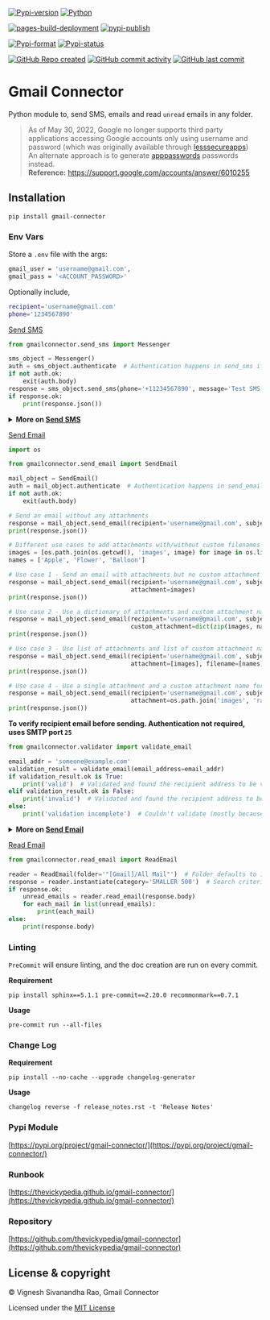 [![Pypi-version](https://img.shields.io/pypi/v/gmail-connector)](https://pypi.org/project/gmail-connector)
[![Python](https://img.shields.io/badge/python-3.8%20%7C%203.9%20%7C%203.10-blue)](https://www.python.org/)

[![pages-build-deployment](https://github.com/thevickypedia/gmail-connector/actions/workflows/pages/pages-build-deployment/badge.svg)](https://github.com/thevickypedia/gmail-connector/actions/workflows/pages/pages-build-deployment)
[![pypi-publish](https://github.com/thevickypedia/gmail-connector/actions/workflows/python-publish.yml/badge.svg)](https://github.com/thevickypedia/gmail-connector/actions/workflows/python-publish.yml)

[![Pypi-format](https://img.shields.io/pypi/format/gmail-connector)](https://pypi.org/project/gmail-connector/#files)
[![Pypi-status](https://img.shields.io/pypi/status/gmail-connector)](https://pypi.org/project/gmail-connector)

[![GitHub Repo created](https://img.shields.io/date/1599432310)](https://api.github.com/repos/thevickypedia/gmail-connector)
[![GitHub commit activity](https://img.shields.io/github/commit-activity/y/thevickypedia/gmail-connector)](https://api.github.com/repos/thevickypedia/gmail-connector)
[![GitHub last commit](https://img.shields.io/github/last-commit/thevickypedia/gmail-connector)](https://api.github.com/repos/thevickypedia/gmail-connector)

# Gmail Connector
Python module to, send SMS, emails and read `unread` emails in any folder.

> As of May 30, 2022, Google no longer supports third party applications accessing Google accounts only using username and password (which was originally available through [lesssecureapps](https://myaccount.google.com/lesssecureapps))<br>
> An alternate approach is to generate [apppasswords](https://myaccount.google.com/apppasswords) passwords instead.<br>
> **Reference:** https://support.google.com/accounts/answer/6010255

[//]: # (###### Modules and Protocols)
[//]: # (- `email` - Format emails as `MIMEMultipart` object, read emails from `bytes` and `str` and decode headers.)
[//]: # (- `smtplib` - `SMTP` Simple Mail Transfer Protocol to connect to `gmail` server, do `auth` and perform outgoing tasks.)
[//]: # (- `imaplib` - `IMAP` Internet Message Access Protocol to access messages in an email mailbox.)

## Installation
```shell
pip install gmail-connector
```

### Env Vars
Store a `.env` file with the args:
```bash
gmail_user = 'username@gmail.com',
gmail_pass = '<ACCOUNT_PASSWORD>'
```
Optionally include,
```bash
recipient='username@gmail.com'
phone='1234567890'
```

[Send SMS](https://github.com/thevickypedia/gmail-connector/blob/master/gmailconnector/send_sms.py)
```python
from gmailconnector.send_sms import Messenger

sms_object = Messenger()
auth = sms_object.authenticate  # Authentication happens in send_sms if not instantiated beforehand
if not auth.ok:
    exit(auth.body)
response = sms_object.send_sms(phone='+11234567890', message='Test SMS using gmail-connector')
if response.ok:
    print(response.json())
```
<details>
<summary><strong>More on <a href="https://github.com/thevickypedia/gmail-connector/blob/master/gmailconnector/send_sms.py">Send SMS</a></strong></summary>

:warning: Gmail's SMS Gateway has a payload limit. So, it is recommended to break larger messages into multiple SMS.

###### Additional args:
- **subject:** Subject of the message. Defaults to `Message from GmailConnector`
- **carrier:** Use any of ``at&t``, ``t-mobile``, ``verizon``, ``boost``, ``cricket``, ``us-cellular``. Defaults to `t-mobile`.
- **sms_gateway:** SMS gateway of the carrier. Defaults to ``tmomail.net`` since the default carrier is ``t-mobile``.
- **delete_sent:** Boolean flag to delete the outbound email from SentItems. Defaults to ``True``

> Note: If known, using the `sms_gateway` will ensure proper delivery of the SMS.
</details>

[Send Email](https://github.com/thevickypedia/gmail-connector/blob/master/gmailconnector/send_email.py)
```python
import os

from gmailconnector.send_email import SendEmail

mail_object = SendEmail()
auth = mail_object.authenticate  # Authentication happens in send_email if not instantiated beforehand
if not auth.ok:
    exit(auth.body)

# Send an email without any attachments
response = mail_object.send_email(recipient='username@gmail.com', subject='Howdy!')
print(response.json())

# Different use cases to add attachments with/without custom filenames to an email
images = [os.path.join(os.getcwd(), 'images', image) for image in os.listdir('images')]
names = ['Apple', 'Flower', 'Balloon']

# Use case 1 - Send an email with attachments but no custom attachment name
response = mail_object.send_email(recipient='username@gmail.com', subject='Howdy!',
                                  attachment=images)
print(response.json())

# Use case 2 - Use a dictionary of attachments and custom attachment names
response = mail_object.send_email(recipient='username@gmail.com', subject='Howdy!',
                                  custom_attachment=dict(zip(images, names)))
print(response.json())

# Use case 3 - Use list of attachments and list of custom attachment names
response = mail_object.send_email(recipient='username@gmail.com', subject='Howdy!',
                                  attachment=[images], filename=[names])
print(response.json())

# Use case 4 - Use a single attachment and a custom attachment name for it
response = mail_object.send_email(recipient='username@gmail.com', subject='Howdy!',
                                  attachment=os.path.join('images', 'random_apple_xroamutiypa.jpeg'), filename='Apple')
print(response.json())
```

**To verify recipient email before sending. Authentication not required, uses SMTP port `25`**
```python
from gmailconnector.validator import validate_email

email_addr = 'someone@example.com'
validation_result = validate_email(email_address=email_addr)
if validation_result.ok is True:
    print('valid')  # Validated and found the recipient address to be valid
elif validation_result.ok is False:
    print('invalid')  # Validated and found the recipient address to be invalid
else:
    print('validation incomplete')  # Couldn't validate (mostly because port 25 is blocked by ISP)
```

<details>
<summary><strong>More on <a href="https://github.com/thevickypedia/gmail-connector/blob/master/gmailconnector/send_email.py">Send Email</a></strong></summary>

###### Additional args:
- **body:** Body of the email. Defaults to blank.
- **html_body:** Body of the email formatted as HTML. Supports inline images with a public `src`.
- **attachment:** Filename(s) that has to be attached.
- **filename:** Custom name(s) for the attachment(s). Defaults to the attachment name itself.
- **sender:** Name that has to be used in the email.
- **cc:** Email address of the recipient to whom the email has to be CC'd.
- **bcc:** Email address of the recipient to whom the email has to be BCC'd.

> Note: To send email to more than one recipient, wrap `recipient`/`cc`/`bcc` in a list.
>
> `recipient=['username1@gmail.com', 'username2@gmail.com']`
</details>

[Read Email](https://github.com/thevickypedia/gmail-connector/blob/master/gmailconnector/read_email.py)
```python
from gmailconnector.read_email import ReadEmail

reader = ReadEmail(folder='"[Gmail]/All Mail"')  # Folder defaults to inbox
response = reader.instantiate(category='SMALLER 500')  # Search criteria defaults to UNSEEN
if response.ok:
    unread_emails = reader.read_email(response.body)
    for each_mail in list(unread_emails):
        print(each_mail)
else:
    print(response.body)
```

### Linting
`PreCommit` will ensure linting, and the doc creation are run on every commit.

**Requirement**
```shell
pip install sphinx==5.1.1 pre-commit==2.20.0 recommonmark==0.7.1
```

**Usage**
```shell
pre-commit run --all-files
```

### Change Log
**Requirement**
```shell
pip install --no-cache --upgrade changelog-generator
```

**Usage**
```shell
changelog reverse -f release_notes.rst -t 'Release Notes'
```

### Pypi Module
[https://pypi.org/project/gmail-connector/](https://pypi.org/project/gmail-connector/)

### Runbook
[https://thevickypedia.github.io/gmail-connector/](https://thevickypedia.github.io/gmail-connector/)

### Repository
[https://github.com/thevickypedia/gmail-connector](https://github.com/thevickypedia/gmail-connector)

## License & copyright

&copy; Vignesh Sivanandha Rao, Gmail Connector

Licensed under the [MIT License](https://github.com/thevickypedia/gmail-connector/blob/master/LICENSE)
